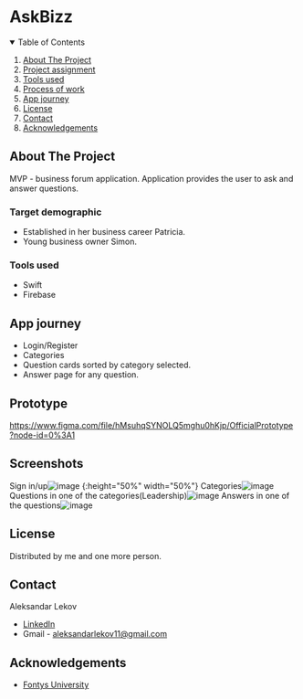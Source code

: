 # AskBizz

  
 <!-- TABLE OF CONTENTS -->
<details open="open">
  <summary>Table of Contents</summary>
  <ol>
    <li><a href="#about-the-project">About The Project</a> </li>
    <li><a href="#project-assignment">Project assignment</a></li>
    <li><a href="#tools-used">Tools used</a> </li>
    <li><a href="#process-of-work">Process of work</a></li>
    <li><a href="#app-journey">App journey</a></li>
    <li><a href="#license">License</a></li>
    <li><a href="#contact">Contact</a></li>
    <li><a href="#acknowledgements">Acknowledgements</a></li>
  </ol>
</details>

<!-- ABOUT THE PROJECT -->
## About The Project
MVP - business forum application. Application provides the user to ask and answer questions. 

### Target demographic
* Established in her business career Patricia.
* Young business owner Simon.

### Tools used
* Swift
* Firebase

<!-- USAGE EXAMPLES -->
## App journey

* Login/Register
* Categories
* Question cards sorted by category selected. 
* Answer page for any question.

## Prototype
https://www.figma.com/file/hMsuhqSYNOLQ5mghu0hKjp/OfficialPrototype?node-id=0%3A1

## Screenshots
Sign in/up![image](https://user-images.githubusercontent.com/56325705/119672116-9e691700-be3a-11eb-9a61-28c35c624e70.png) {:height="50%" width="50%"}
Categories![image](https://user-images.githubusercontent.com/56325705/119671426-0a974b00-be3a-11eb-8cee-5bfa36c82fe5.png)
Questions in one of the categories(Leadership)![image](https://user-images.githubusercontent.com/56325705/119830085-33801480-befc-11eb-8d22-8dadbc88956b.png)
Answers in one of the questions![image](https://user-images.githubusercontent.com/56325705/119830192-4f83b600-befc-11eb-8a7e-8cac37c6476b.png)

<!-- LICENSE -->
## License

Distributed by me and one more person. 


<!-- CONTACT -->
## Contact
Aleksandar Lekov
* [LinkedIn](https://www.linkedin.com/in/aleksandar-lekov-76419218b/) 
* Gmail - aleksandarlekov11@gmail.com

<!-- ACKNOWLEDGEMENTS -->
## Acknowledgements
* [Fontys University](https://fontys.nl/)



